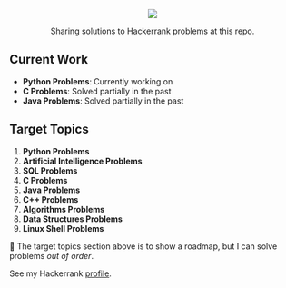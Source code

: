 <p align="center">
	<a href="https://www.hackerrank.com/emrnel"><img src="https://cloud.githubusercontent.com/assets/19765741/25342064/d17a563c-28d8-11e7-83fc-763d4ab4820a.jpg" ></a>
</p>
<p align="center">
    Sharing solutions to Hackerrank problems at this repo.
</p>

## Current Work

- **Python Problems**: Currently working on
- **C Problems**: Solved partially in the past
- **Java Problems**: Solved partially in the past

## Target Topics

1. **Python Problems**
2. **Artificial Intelligence Problems**
3. **SQL Problems**
4. **C Problems**
5. **Java Problems**
6. **C++ Problems**
7. **Algorithms Problems**
8. **Data Structures Problems**
9. **Linux Shell Problems**

🔑 The target topics section above is to show a roadmap, but I can solve problems *out of order*.

See my Hackerrank [profile](https://www.hackerrank.com/emrnel).
